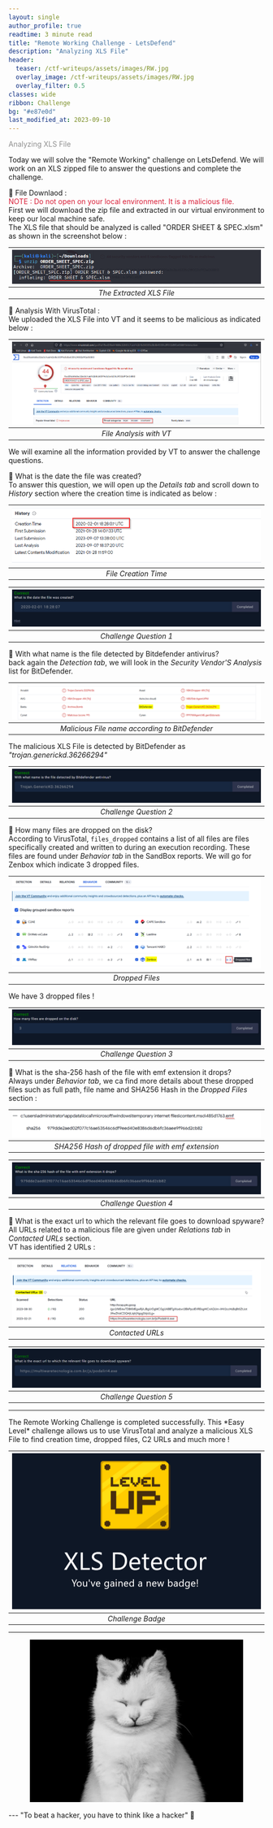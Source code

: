 ```yaml
---
layout: single
author_profile: true
readtime: 3 minute read
title: "Remote Working Challenge - LetsDefend"
description: "Analyzing XLS File"
header:
  teaser: /ctf-writeups/assets/images/RW.jpg
  overlay_image: /ctf-writeups/assets/images/RW.jpg
  overlay_filter: 0.5
classes: wide
ribbon: Challenge
bg: "#e87e0d"
last_modified_at: 2023-09-10
---
```

<span style="color:#909090">Analyzing XLS File</span>

Today we will solve the "Remote Working" challenge on LetsDefend. We will work on an XLS zipped file to answer the questions and complete the challenge.<br>

📌 File Downlaod : <br>
<span style="color:#da2039">NOTE : Do not open on your local environment. It is a malicious file.</span><br>
First we will download the zip file and extracted in our virtual environment to keep our local machine safe.<br>
The XLS file that should be analyzed is called "ORDER SHEET & SPEC.xlsm" as shown in the screenshot below :

| ![The Extracted XLS File](/assets/images/ctf-writeups/Remote-Work/RW1.png) | 
|:--:| 
| *The Extracted XLS File* |

📌 Analysis With VirusTotal : <br>
We uploaded the XLS File into VT and it seems to be malicious as indicated below : 

| ![File Analysis with VT](/assets/images/ctf-writeups/Remote-Work/RW2.png) | 
|:--:| 
| *File Analysis with VT* |

We will examine all the information provided by VT to answer the challenge questions.

🚩 What is the date the file was created? <br>
To answer this question, we will open up the *Details tab* and scroll down to *History* section where the creation time is indicated as below :

| ![File Creation Time](/assets/images/ctf-writeups/Remote-Work/RW3.png) | 
|:--:| 
| *File Creation Time* |

| ![Challenge Question 1](/assets/images/ctf-writeups/Remote-Work/RW4.png) | 
|:--:| 
| *Challenge Question 1* |

🚩 With what name is the file detected by Bitdefender antivirus? <br>
back again the *Detection tab*, we will look in the *Security Vendor'S Analysis* list for BitDefender.

| ![Malicious File name according to BitDefender](/assets/images/ctf-writeups/Remote-Work/RW5.png) | 
|:--:| 
| *Malicious File name according to BitDefender* |

The malicious XLS File is detected by BitDefender as *"trojan.generickd.36266294"* 

| ![Challenge Question 2](/assets/images/ctf-writeups/Remote-Work/RW6.png) | 
|:--:| 
| *Challenge Question 2* |

🚩 How many files are dropped on the disk?<br>
According to VirusTotal, ``files_dropped`` contains a list of all files are files specifically created and written to during an execution recording. These files are found under *Behavior tab* in the SandBox reports. We will go for Zenbox which indicate 3 dropped files.

| ![Dropped Files](/assets/images/ctf-writeups/Remote-Work/RW7.png) | 
|:--:| 
| *Dropped Files* |

We have 3 dropped files !

| ![Challenge Question 3](/assets/images/ctf-writeups/Remote-Work/RW8.png) | 
|:--:| 
| *Challenge Question 3* |

🚩 What is the sha-256 hash of the file with emf extension it drops? <br>
Always under *Behavior tab*, we ca find more details about these dropped files such as full path, file name and SHA256 Hash in the *Dropped Files* section :

| ![SHA256 Hash of dropped file with emf extension](/assets/images/ctf-writeups/Remote-Work/RW9.png) | 
|:--:| 
| *SHA256 Hash of dropped file with emf extension* |

| ![Challenge Question 4](/assets/images/ctf-writeups/Remote-Work/RW10.png) | 
|:--:| 
| *Challenge Question 4* |

🚩 What is the exact url to which the relevant file goes to download spyware? <br>
All URLs related to a malicious file are given under *Relations tab* in *Contacted URLs* section.<br>
VT has identified 2 URLs :

 | ![Contacted URLs](/assets/images/ctf-writeups/Remote-Work/RW11.png) | 
|:--:| 
| *Contacted URLs* |

| ![Challenge Question 5](/assets/images/ctf-writeups/Remote-Work/RW12.png) | 
|:--:| 
| *Challenge Question 5* |

<hr>
The Remote Working Challenge is completed successfully. This *Easy Level* challenge allows us to use VirusTotal and analyze a malicious XLS File to find creation time, dropped files, C2 URLs and much more !

| ![Challenge Badge](/assets/images/ctf-writeups/Remote-Work/RW13.png) | 
|:--:| 
| *Challenge Badge* |

<hr>
<p align="center">
  <img src="/assets/images/icons/cat.jpg" alt="Terminal Shortcuts" style="width:420px;height:320px;">
</p>
---
"To beat a hacker, you have to think like a hacker" 💙 
